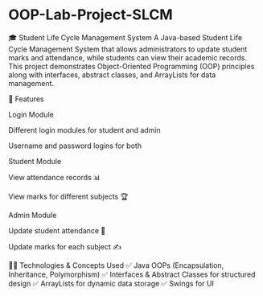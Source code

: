 # OOP-Lab-Project-SLCM

🎓 Student Life Cycle Management System
A Java-based Student Life Cycle Management System that allows administrators to update student marks and attendance, while students can view their academic records. This project demonstrates Object-Oriented Programming (OOP) principles along with interfaces, abstract classes, and ArrayLists for data management.

🚀 Features

Login Module

Different login modules for student and admin

Username and password logins for both 

Student Module

View attendance records 📊

View marks for different subjects 🏆

Admin Module

Update student attendance 📅

Update marks for each subject ✍️

👨‍💻 Technologies & Concepts Used
✅ Java OOPs (Encapsulation, Inheritance, Polymorphism)
✅ Interfaces & Abstract Classes for structured design
✅ ArrayLists for dynamic data storage
✅ Swings for UI
